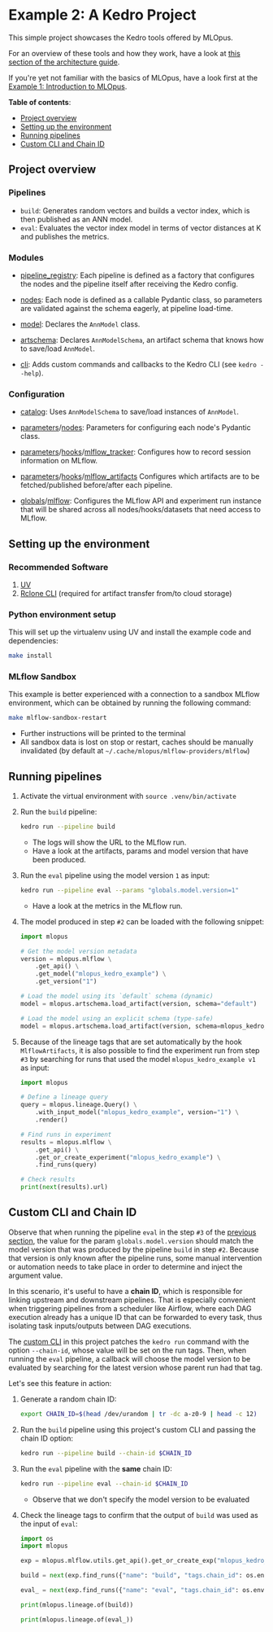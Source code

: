 # Example 2: A Kedro Project

This simple project showcases the Kedro tools offered by MLOpus.

For an overview of these tools and how they work, have a look at
[this section of the architecture guide](../../docs/architecture.md#mlopus-kedro-flavor).

If you're yet not familiar with the basics of MLOpus,
have a look first at the [Example 1: Introduction to MLOpus](../1_introduction).

**Table of contents**:
- [Project overview](#project-overview)
- [Setting up the environment](#setting-up-the-environment)
- [Running pipelines](#running-pipelines)
- [Custom CLI and Chain ID](#custom-cli-and-chain-id)

## Project overview

### Pipelines
- `build`: Generates random vectors and builds a vector index, which is then published as an ANN model.
- `eval`: Evaluates the vector index model in terms of vector distances at K and publishes the metrics.

### Modules
- [pipeline_registry](src/mlopus_kedro_example/pipeline_registry.py):
  Each pipeline is defined as a factory that configures the nodes and the pipeline itself after receiving the Kedro config.

- [nodes](src/mlopus_kedro_example/nodes.py):
  Each node is defined as a callable Pydantic class, so parameters are validated against the schema eagerly, at pipeline load-time.

- [model](src/mlopus_kedro_example/model.py):
  Declares the `AnnModel` class.

- [artschema](src/mlopus_kedro_example/artschema.py):
  Declares `AnnModelSchema`, an artifact schema that knows how to save/load `AnnModel`.

- [cli](src/mlopus_kedro_example/cli.py):
  Adds custom commands and callbacks to the Kedro CLI (see `kedro --help`).

### Configuration

- [catalog](conf/base/catalog.yml):
  Uses `AnnModelSchema` to save/load instances of `AnnModel`.

- [parameters](conf/base/parameters)/[nodes](conf/base/parameters/nodes.yml):
  Parameters for configuring each node's Pydantic class.

- [parameters](conf/base/parameters)/[hooks](conf/base/parameters/hooks)/[mlflow_tracker](conf/base/parameters/hooks/mlflow_tracker.yml):
  Configures how to record session information on MLflow.

- [parameters](conf/base/parameters)/[hooks](conf/base/parameters/hooks)/[mlflow_artifacts](conf/base/parameters/hooks/mlflow_artifacts.yml)
  Configures which artifacts are to be fetched/published before/after each pipeline.

- [globals](conf/base/globals)/[mlflow](conf/base/globals/mlflow.yml):
  Configures the MLflow API and experiment run instance that will be shared across all nodes/hooks/datasets that need access to MLflow.

## Setting up the environment

### Recommended Software
1. [UV](https://docs.astral.sh/uv/getting-started/installation/#standalone-installer)
2. [Rclone CLI](https://rclone.org/install/#script-installation) (required for artifact transfer from/to cloud storage)

### Python environment setup

This will set up the virtualenv using UV and install the example code and dependencies:
```bash
make install
```

### MLflow Sandbox

This example is better experienced with a connection to a sandbox MLflow environment,
which can be obtained by running the following command:
```bash
make mlflow-sandbox-restart
```
- Further instructions will be printed to the terminal
- All sandbox data is lost on stop or restart, caches should be manually invalidated
  (by default at `~/.cache/mlopus/mlflow-providers/mlflow`)

## Running pipelines
1. Activate the virtual environment with `source .venv/bin/activate`


2. Run the `build` pipeline:
   ```bash
   kedro run --pipeline build
   ```
   - The logs will show the URL to the MLflow run.
   - Have a look at the artifacts, params and model version that have been produced.


3. Run the `eval` pipeline using the model version `1` as input:
   ```bash
   kedro run --pipeline eval --params "globals.model.version=1"
   ```
   - Have a look at the metrics in the MLflow run.


4. The model produced in step `#2` can be loaded with the following snippet:
   ```python
   import mlopus

   # Get the model version metadata
   version = mlopus.mlflow \
       .get_api() \
       .get_model("mlopus_kedro_example") \
       .get_version("1")

   # Load the model using its `default` schema (dynamic)
   model = mlopus.artschema.load_artifact(version, schema="default")

   # Load the model using an explicit schema (type-safe)
   model = mlopus.artschema.load_artifact(version, schema=mlopus_kedro_example.artschema.Schema)
   ```

5. Because of the lineage tags that are set automatically by the hook `MlflowArtifacts`,
   it is also possible to find the experiment run from step `#3` by searching for runs
   that used the model `mlopus_kedro_example v1` as input:
   ```python
   import mlopus

   # Define a lineage query
   query = mlopus.lineage.Query() \
       .with_input_model("mlopus_kedro_example", version="1") \
       .render()

   # Find runs in experiment
   results = mlopus.mlflow \
       .get_api() \
       .get_or_create_experiment("mlopus_kedro_example") \
       .find_runs(query)

   # Check results
   print(next(results).url)
   ```

## Custom CLI and Chain ID

Observe that when running the pipeline `eval` in the step `#3` of the [previous section](#running-pipelines),
the value for the param `globals.model.version` should match the model version that was produced
by the pipeline `build` in step `#2`.
Because that version is only known after the pipeline runs, some manual intervention
or automation needs to take place in order to determine and inject the argument value.

In this scenario,
it's useful to have a **chain ID**, which is responsible for linking upstream and downstream pipelines.
That is especially convenient when triggering pipelines from a scheduler like Airflow, where each DAG execution
already has a unique ID that can be forwarded to every task, thus isolating task inputs/outputs between DAG executions.

The [custom CLI](src/mlopus_kedro_example/cli.py)
in this project patches the `kedro run` command with the option `--chain-id`,
whose value will be set on the run tags.
Then, when running the `eval` pipeline, a callback will choose the model version to
be evaluated by searching for the latest version whose parent run had that tag.

Let's see this feature in action:

1. Generate a random chain ID:
   ```bash
   export CHAIN_ID=$(head /dev/urandom | tr -dc a-z0-9 | head -c 12)
   ```


2. Run the `build` pipeline using this project's custom CLI and passing the chain ID option:
   ```bash
   kedro run --pipeline build --chain-id $CHAIN_ID
   ```


3. Run the `eval` pipeline with the **same** chain ID:
   ```bash
   kedro run --pipeline eval --chain-id $CHAIN_ID
   ```
   - Observe that we don't specify the model version to be evaluated


4. Check the lineage tags to confirm that the output of `build` was used as the input of `eval`:
   ```python
   import os
   import mlopus

   exp = mlopus.mlflow.utils.get_api().get_or_create_exp("mlopus_kedro_example")

   build = next(exp.find_runs({"name": "build", "tags.chain_id": os.environ["CHAIN_ID"]}))

   eval_ = next(exp.find_runs({"name": "eval", "tags.chain_id": os.environ["CHAIN_ID"]}))

   print(mlopus.lineage.of(build))

   print(mlopus.lineage.of(eval_))
   ```
